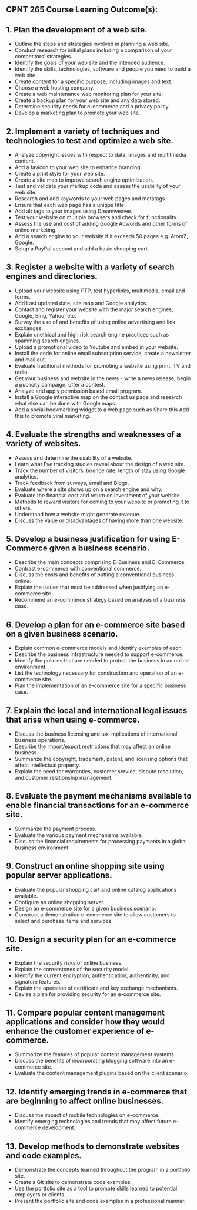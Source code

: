 ## CPNT 265 Course Learning Outcome(s):
## 1. Plan the development of a web site.
- Outline the steps and strategies involved in planning a web site.
- Conduct research for initial plans including a comparison of your competitors’ strategies.
- Identify the goals of your web site and the intended audience.
- Identify the skills, technologies, software and people you need to build a web site.
- Create content for a specific purpose, including images and text.
- Choose a web hosting company.
- Create a web maintenance web monitoring plan for your site.
- Create a backup plan for your web site and any data stored.
- Determine security needs for e-commerce and a privacy policy.
- Develop a marketing plan to promote your web site.

## 2. Implement a variety of techniques and technologies to test and optimize a web site.
- Analyze copyright issues with respect to data, images and multitmedia content.
- Add a favicon to your web site to enhance branding.
- Create a print style for your web site.
- Create a site map to improve search engine optimization.
- Test and validate your markup code and assess the usability of your web site.
- Research and add keywords to your web pages and metatags.
- Ensure that each web page has a unique title
- Add alt tags to your images using Dreamweaver.
- Test your website on multiple browsers and check for functionality.
- Assess the use and cost of adding Google Adwords and other forms of online marketing.
- Add a search engine to your website if it exceeds 50 pages e.g. AtomZ, Google.
- Setup a PayPal account and add a basic shopping cart.

## 3. Register a website with a variety of search engines and directories.
- Upload your website using FTP, test hyperlinks, multimedia, email and forms.
- Add Last updated date, site map and Google analytics.
- Contact and register your website with the major search engines, Google, Bing, Yahoo, etc.
- Survey the use of and benefits of using online advertising and link exchanges.
- Explain unethical and high risk search engine practices such as spamming search engines.
- Upload a promotional video to Youtube and embed in your website.
- Install the code for online email subscription service, create a newsletter and mail out.
- Evaluate traditional methods for promoting a website using print, TV and radio.
- Get your business and website in the news - write a news release, begin a publicity campaign, offer a contest.
- Analyze and apply permission based email program.
- Install a Google interactive map on the contact us page and research what else can be done with Google maps.
- Add a social bookmarking widget to a web page such as Share this Add this to promote viral marketing.

## 4. Evaluate the strengths and weaknesses of a variety of websites.
- Assess and determine the usability of a website.
- Learn what Eye tracking studies reveal about the design of a web site.
- Track the number of visitors, bounce rate, length of stay using Google analytics.
- Track feedback from surveys, email and Blogs.
- Evaluate where a site shows up on a search engine and why.
- Evaluate the financial cost and return on investment of your website.
- Methods to reward visitors for coming to your website or promoting it to others.
- Understand how a website might generate revenue.
- Discuss the value or disadvantages of having more than one website.

## 5. Develop a business justification for using E-Commerce given a business scenario.
- Describe the main concepts comprising E-Business and E-Commerce.
- Contrast e-commerce with conventional commerce.
- Discuss the costs and benefits of putting a conventional business online.
- Explain the issues that must be addressed when justifying an e-commerce site.
- Recommend an e-commerce strategy based on analysis of a business case.

## 6. Develop a plan for an e-commerce site based on a given business scenario.
- Explain common e-commerce models and identify examples of each.
- Describe the business infrastructure needed to support e-commerce.
- Identify the policies that are needed to protect the business in an online environment.
- List the technology necessary for construction and operation of an e-commerce site.
- Plan the implementation of an e-commerce site for a specific business case.

## 7. Explain the local and international legal issues that arise when using e-commerce.
- Discuss the business licensing and tax implications of international business operations.
- Describe the import/export restrictions that may affect an online business.
- Summarize the copyright, trademark, patent, and licensing options that affect intellectual property.
- Explain the need for warranties, customer service, dispute resolution, and customer relationship management.

## 8. Evaluate the payment mechanisms available to enable financial transactions for an e-commerce site.
- Summarize the payment process.
- Evaluate the various payment mechanisms available.
- Discuss the financial requirements for processing payments in a global business environment.

## 9. Construct an online shopping site using popular server applications. 
- Evaluate the popular shopping cart and online catalog applications available.
- Configure an online shopping server.
- Design an e-commerce site for a given business scenario.
- Construct a demonstration e-commerce site to allow customers to select and purchase items and services.

## 10. Design a security plan for an e-commerce site.
- Explain the security risks of online business.
- Explain the cornerstones of the security model.
- Identify the current encryption, authentication, authenticity, and signature features.
- Explain the operation of certificate and key exchange mechanisms.
- Devise a plan for providing security for an e-commerce site.

## 11. Compare popular content management applications and consider how they would enhance the customer experience of e-commerce.
- Summarize the features of popular content management systems.
- Discuss the benefits of incorporating blogging software into an e-commerce site.
- Evaluate the content management plugins based on the client scenario.

## 12. Identify emerging trends in e-commerce that are beginning to affect online businesses.
- Discuss the impact of mobile technologies on e-commerce.
- Identify emerging technologies and trends that may affect future e-commerce development.

## 13. Develop methods to demonstrate websites and code examples.
- Demonstrate the concepts learned throughout the program in a portfolio site.
- Create a Git site to demonstrate code examples.
- Use the portfolio site as a tool to promote skills learned to potential employers or clients.
- Present the portfolio site and code examples in a professional manner.